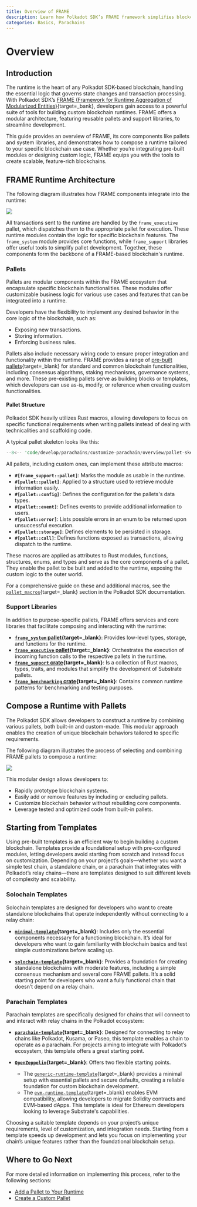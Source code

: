 ```yaml
---
title: Overview of FRAME
description: Learn how Polkadot SDK’s FRAME framework simplifies blockchain development with modular pallets and support libraries for efficient runtime design.
categories: Basics, Parachains
---
```


# Overview

## Introduction

The runtime is the heart of any Polkadot SDK-based blockchain, handling the essential logic that governs state changes and transaction processing. With Polkadot SDK’s [FRAME (Framework for Runtime Aggregation of Modularized Entities)](/reference/glossary/#frame-framework-for-runtime-aggregation-of-modularized-entities){target=\_bank}, developers gain access to a powerful suite of tools for building custom blockchain runtimes. FRAME offers a modular architecture, featuring reusable pallets and support libraries, to streamline development.

This guide provides an overview of FRAME, its core components like pallets and system libraries, and demonstrates how to compose a runtime tailored to your specific blockchain use case. Whether you’re integrating pre-built modules or designing custom logic, FRAME equips you with the tools to create scalable, feature-rich blockchains.

## FRAME Runtime Architecture

The following diagram illustrates how FRAME components integrate into the runtime:

![](/images/develop/parachains/customize-parachain/overview/frame-overview-1.webp)

All transactions sent to the runtime are handled by the `frame_executive` pallet, which dispatches them to the appropriate pallet for execution. These runtime modules contain the logic for specific blockchain features. The `frame_system` module provides core functions, while `frame_support` libraries offer useful tools to simplify pallet development. Together, these components form the backbone of a FRAME-based blockchain's runtime.

### Pallets

Pallets are modular components within the FRAME ecosystem that encapsulate specific blockchain functionalities. These modules offer customizable business logic for various use cases and features that can be integrated into a runtime.

Developers have the flexibility to implement any desired behavior in the core logic of the blockchain, such as:

- Exposing new transactions.
- Storing information.
- Enforcing business rules.

Pallets also include necessary wiring code to ensure proper integration and functionality within the runtime. FRAME provides a range of [pre-built pallets](https://github.com/paritytech/polkadot-sdk/tree/{{dependencies.repositories.polkadot_sdk.version}}/substrate/frame){target=\_blank} for standard and common blockchain functionalities, including consensus algorithms, staking mechanisms, governance systems, and more. These pre-existing pallets serve as building blocks or templates, which developers can use as-is, modify, or reference when creating custom functionalities. 

#### Pallet Structure

Polkadot SDK heavily utilizes Rust macros, allowing developers to focus on specific functional requirements when writing pallets instead of dealing with technicalities and scaffolding code.

A typical pallet skeleton looks like this:

```rust
--8<-- 'code/develop/parachains/customize-parachain/overview/pallet-skeleton.rs'
```

All pallets, including custom ones, can implement these attribute macros:

- **`#[frame_support::pallet]`**: Marks the module as usable in the runtime.
- **`#[pallet::pallet]`**: Applied to a structure used to retrieve module information easily.
- **`#[pallet::config]`**: Defines the configuration for the pallets's data types.
- **`#[pallet::event]`**: Defines events to provide additional information to users.
- **`#[pallet::error]`**: Lists possible errors in an enum to be returned upon unsuccessful execution.
- **`#[pallet::storage]`**: Defines elements to be persisted in storage.
- **`#[pallet::call]`**: Defines functions exposed as transactions, allowing dispatch to the runtime.

These macros are applied as attributes to Rust modules, functions, structures, enums, and types and serve as the core components of a pallet. They enable the pallet to be built and added to the runtime, exposing the custom logic to the outer world.

For a comprehensive guide on these and additional macros, see the [`pallet_macros`](https://paritytech.github.io/polkadot-sdk/master/frame_support/pallet_macros/index.html){target=\_blank} section in the Polkadot SDK documentation.

### Support Libraries

In addition to purpose-specific pallets, FRAME offers services and core libraries that facilitate composing and interacting with the runtime:

- **[`frame_system` pallet](https://paritytech.github.io/polkadot-sdk/master/frame_system/index.html){target=\_blank}**: Provides low-level types, storage, and functions for the runtime.
- **[`frame_executive` pallet](https://paritytech.github.io/polkadot-sdk/master/frame_executive/index.html){target=\_blank}**: Orchestrates the execution of incoming function calls to the respective pallets in the runtime.
- **[`frame_support` crate](https://paritytech.github.io/polkadot-sdk/master/frame_support/index.html){target=\_blank}**: Is a collection of Rust macros, types, traits, and modules that simplify the development of Substrate pallets.
- **[`frame_benchmarking` crate](https://paritytech.github.io/polkadot-sdk/master/frame_benchmarking/trait.Benchmark.html){target=\_blank}**: Contains common runtime patterns for benchmarking and testing purposes.

## Compose a Runtime with Pallets

The Polkadot SDK allows developers to construct a runtime by combining various pallets, both built-in and custom-made. This modular approach enables the creation of unique blockchain behaviors tailored to specific requirements.

The following diagram illustrates the process of selecting and combining FRAME pallets to compose a runtime:

![](/images/develop/parachains/customize-parachain/overview/frame-overview-2.webp)

This modular design allows developers to:

- Rapidly prototype blockchain systems.
- Easily add or remove features by including or excluding pallets.
- Customize blockchain behavior without rebuilding core components.
- Leverage tested and optimized code from built-in pallets.

## Starting from Templates

Using pre-built templates is an efficient way to begin building a custom blockchain. Templates provide a foundational setup with pre-configured modules, letting developers avoid starting from scratch and instead focus on customization. Depending on your project’s goals—whether you want a simple test chain, a standalone chain, or a parachain that integrates with Polkadot’s relay chains—there are templates designed to suit different levels of complexity and scalability.

### Solochain Templates

Solochain templates are designed for developers who want to create standalone blockchains that operate independently without connecting to a relay chain:

- **[`minimal-template`](https://github.com/paritytech/polkadot-sdk/tree/master/templates/minimal){target=\_blank}**: Includes only the essential components necessary for a functioning blockchain. It’s ideal for developers who want to gain familiarity with blockchain basics and test simple customizations before scaling up.

- **[`solochain-template`](https://github.com/paritytech/polkadot-sdk/tree/master/templates/solochain){target=\_blank}**: Provides a foundation for creating standalone blockchains with moderate features, including a simple consensus mechanism and several core FRAME pallets. It’s a solid starting point for developers who want a fully functional chain that doesn’t depend on a relay chain.

### Parachain Templates

Parachain templates are specifically designed for chains that will connect to and interact with relay chains in the Polkadot ecosystem:

- **[`parachain-template`](https://github.com/paritytech/polkadot-sdk/tree/master/templates/parachain){target=\_blank}**: Designed for connecting to relay chains like Polkadot, Kusama, or Paseo, this template enables a chain to operate as a parachain. For projects aiming to integrate with Polkadot’s ecosystem, this template offers a great starting point.

- **[`OpenZeppelin`](https://github.com/OpenZeppelin/polkadot-runtime-templates/tree/main){target=\_blank}**: Offers two flexible starting points.
    - The [`generic-runtime-template`](https://github.com/OpenZeppelin/polkadot-runtime-templates/tree/main/generic-template){target=\_blank} provides a minimal setup with essential pallets and secure defaults, creating a reliable foundation for custom blockchain development.
    - The [`evm-runtime-template`](https://github.com/OpenZeppelin/polkadot-runtime-templates/tree/main/evm-template){target=\_blank} enables EVM compatibility, allowing developers to migrate Solidity contracts and EVM-based dApps. This template is ideal for Ethereum developers looking to leverage Substrate's capabilities.

Choosing a suitable template depends on your project’s unique requirements, level of customization, and integration needs. Starting from a template speeds up development and lets you focus on implementing your chain’s unique features rather than the foundational blockchain setup.

## Where to Go Next

For more detailed information on implementing this process, refer to the following sections:

- [Add a Pallet to Your Runtime](/develop/parachains/customize-parachain/add-existing-pallets/)
- [Create a Custom Pallet](/develop/parachains/customize-parachain/make-custom-pallet/)
